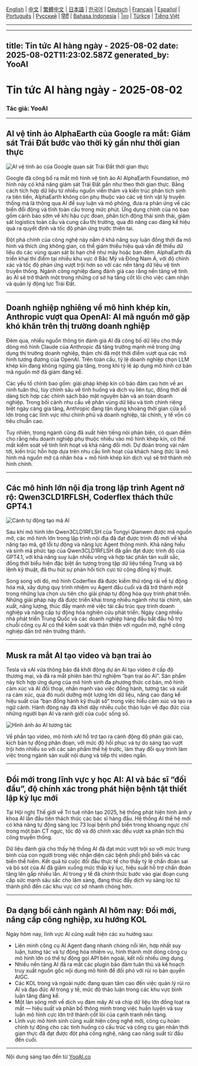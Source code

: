 [English](./en.md) | [中文](./zh.md) | [繁體中文](./zh-TW.md) | [日本語](./ja.md) | [한국어](./ko.md) | [Deutsch](./de.md) | [Français](./fr.md) | [Español](./es.md) | [Português](./pt.md) | [Русский](./ru.md) | [हिंदी](./hi.md) | [Bahasa Indonesia](./id.md) | [ไทย](./th.md) | [Türkçe](./tr.md) | [Tiếng Việt](./vi.md)

---

---
title: Tin tức AI hàng ngày - 2025-08-02
date: 2025-08-02T11:23:02.587Z
generated_by: YooAI
---

# Tin tức AI hàng ngày - 2025-08-02

### Tác giả: YooAI

---

## AI vệ tinh ảo AlphaEarth của Google ra mắt: Giám sát Trái Đất bước vào thời kỳ gần như thời gian thực

![AI vệ tinh ảo của Google quan sát Trái Đất thời gian thực](https://images.unsplash.com/photo-1464983953574-0892a716854b?auto=format&fit=crop&w=800&q=80)

Google đã công bố ra mắt mô hình vệ tinh ảo AI AlphaEarth Foundation, mô hình này có khả năng giám sát Trái Đất gần như theo thời gian thực. Bằng cách tích hợp dữ liệu từ nhiều nguồn viễn thám và kiến trúc phân tích sinh ra tiên tiến, AlphaEarth không còn phụ thuộc vào các vệ tinh vật lý truyền thống mà là thông qua AI để suy luận và mô phỏng, đưa ra phản ứng về các biến đổi động và tĩnh toàn cầu trong mức phút. Ứng dụng chính của nó bao gồm cảnh báo sớm về khí hậu cực đoan, phân tích động thái sinh thái, giám sát logistics toàn cầu và cung cầu thị trường, qua đó nâng cao đáng kể hiệu quả ra quyết định và tốc độ phản ứng trước thiên tai.

Đột phá chính của công nghệ này nằm ở khả năng suy luận đồng thời đa mô hình và thích ứng không gian, có thể giảm thiểu hiệu quả vấn đề thiếu dữ liệu do các vùng quan sát bị hạn chế như mây hoặc ban đêm. AlphaEarth đã triển khai thí điểm tại nhiều khu vực ở Bắc Mỹ và Đông Nam Á, với độ chính xác và tốc độ phản ứng vượt trội hơn so với các nền tảng dữ liệu vệ tinh truyền thống. Ngành công nghiệp đang đánh giá cao rằng nền tảng vệ tinh ảo AI sẽ trở thành một trong những cơ sở hạ tầng cốt lõi cho việc cảm nhận và quản lý động lực Trái Đất.

---

## Doanh nghiệp nghiêng về mô hình khép kín, Anthropic vượt qua OpenAI: AI mã nguồn mở gặp khó khăn trên thị trường doanh nghiệp

Đêm qua, nhiều nguồn thông tin đánh giá AI đã công bố dữ liệu cho thấy dòng mô hình Claude của Anthropic đã tăng trưởng mạnh mẽ trong ứng dụng thị trường doanh nghiệp, thậm chí đã một thời điểm vượt qua các mô hình tương đương của OpenAI. Trên toàn cầu, tỷ lệ doanh nghiệp chọn LLM khép kín đang không ngừng gia tăng, trong khi tỷ lệ áp dụng mô hình cơ bản mã nguồn mở đã giảm đáng kể.

Các yếu tố chính bao gồm: giải pháp khép kín có bảo đảm cao hơn về an ninh tuân thủ, tùy chỉnh sâu về tình huống và dịch vụ liên tục, đồng thời dễ dàng tích hợp các chính sách bảo mật nguyên bản và an toàn doanh nghiệp. Trong bối cảnh nhu cầu về phân vùng dữ liệu và tinh chỉnh riêng biệt ngày càng gia tăng, Anthropic đang tận dụng khoảng thời gian cửa sổ lớn trong các lĩnh vực như chính phủ và doanh nghiệp, tài chính, y tế vốn có tiêu chuẩn cao.

Tuy nhiên, trong ngành cũng đã xuất hiện tiếng nói phản biện, có quan điểm cho rằng nếu doanh nghiệp phụ thuộc nhiều vào mô hình khép kín, có thể mất kiểm soát về tính linh hoạt và khả năng đổi mới. Dự đoán trong vài năm tới, kiến trúc hỗn hợp dựa trên nhu cầu linh hoạt của khách hàng (tức là mô hình mã nguồn mở cá nhân hóa + mô hình khép kín dịch vụ) sẽ trở thành mô hình chính.

---

## Các mô hình lớn nội địa trong lập trình Agent nở rộ: Qwen3CLD1RFLSH, Coderflex thách thức GPT4.1

![Cảnh tự động tạo mã AI](https://images.unsplash.com/photo-1519389950473-47ba0277781c?auto=format&fit=crop&w=800&q=80)

Sau khi mô hình lớn Qwen3CLD1RFLSH của Tongyi Qianwen được mã nguồn mở, các mô hình lớn trong lập trình nội địa đã đạt được trình độ mới về khả năng tạo mã, gỡ lỗi tự động và năng lực Agent thông minh. Khả năng hiểu và sinh mã phức tạp của Qwen3CLD1RFLSH đã gần đạt được trình độ của GPT4.1, với khả năng suy luận nhiều vòng và hợp tác phân tán xuất sắc, đồng thời biểu hiện đặc biệt ấn tượng trong tập dữ liệu tiếng Trung và bộ lệnh kỹ thuật, đã thu hút sự phản hồi tích cực từ cộng đồng kỹ thuật.

Song song với đó, mô hình Coderflex đã được kiểm thử rộng rãi về tự động hóa mã, xây dựng quy trình nhiệm vụ Agent đầu cuối và đã trở thành một trong những lựa chọn ưu tiên cho giải pháp tự động hóa quy trình phát triển. Những giải pháp này đã được triển khai trong nhiều ngành như tài chính, sản xuất, năng lượng, thúc đẩy mạnh mẽ việc tái cấu trúc quy trình doanh nghiệp và nâng cấp tự động hóa nghiên cứu phát triển. Ngày càng nhiều nhà phát triển Trung Quốc và các doanh nghiệp hàng đầu bắt đầu hỗ trợ chuỗi công cụ AI có thể kiểm soát và thân thiện với nguồn mở, nghề công nghiệp dần trở nên trưởng thành.

---

## Musk ra mắt AI tạo video và bạn trai ảo

Tesla và xAI vừa thông báo đã khởi động dự án AI tạo video ở cấp độ thương mại, và đã ra mắt phiên bản thử nghiệm “bạn trai ảo AI”. Sản phẩm này tích hợp ứng dụng của mô hình sinh đa phương thức cơ bản, mô hình cảm xúc và AI đối thoại, nhấn mạnh vào việc đồng hành, tương tác và xuất ra cảm xúc, qua đó nuôi dưỡng một lượng lớn dữ liệu, nâng cao đáng kể hiệu suất của “bạn đồng hành kỹ thuật số” trong việc hiểu cảm xúc và tạo ra ngữ cảnh. Hành động này đã khơi dậy nhiều cuộc thảo luận về đạo đức của những người bạn AI và ranh giới của cuộc sống số.

![Hình ảnh ảo AI tương tác](https://images.unsplash.com/photo-1506744038136-46273834b3fb?auto=format&fit=crop&w=800&q=80)

Về phần tạo video, mô hình xAI hỗ trợ tạo ra cảnh động độ phân giải cao, kịch bản tự động phân đoạn, với mức độ hồi phục và tự do sáng tạo vượt trội hơn nhiều so với các sản phẩm thế hệ trước, làm thay đổi quy trình làm việc trong ngành sản xuất nội dung và tiếp thị video ngắn.

---

## Đổi mới trong lĩnh vực y học AI: AI và bác sĩ “đối đầu”, độ chính xác trong phát hiện bệnh tật thiết lập kỷ lục mới

Tại Hội nghị Thế giới về Trí tuệ nhân tạo 2025, hệ thống phát hiện hình ảnh y khoa AI lần đầu tiên thách thức các bác sĩ hàng đầu. Hệ thống AI thế hệ mới có khả năng tự động sàng lọc 73 loại bệnh phổ biến trong khoang ngực chỉ trong một bản CT ngực, tốc độ và độ chính xác đều vượt xa phân tích thủ công truyền thống.

Dữ liệu đánh giá cho thấy hệ thống AI đã đạt mức vượt trội so với mức trung bình của con người trong việc nhận diện các bệnh phổi phổ biến và các biến thể hiếm. Kết quả từ cuộc đối đầu thực tế cho thấy tỷ lệ chẩn đoán sai và bỏ sót của AI đã giảm xuống mức thấp kỷ lục, hiệu suất hỗ trợ chẩn đoán tăng lên gấp nhiều lần. AI trong y tế đã chính thức bước vào giai đoạn cung cấp sức mạnh sâu sắc cho lâm sàng, đang thúc đẩy dịch vụ sàng lọc từ thành phố đến các khu vực cơ sở nhanh chóng hơn.

---

## Đa dạng bối cảnh ngành AI hôm nay: Đổi mới, nâng cấp công nghiệp, xu hướng KOL

Ngày hôm nay, lĩnh vực AI cũng xuất hiện các xu hướng sau:

- Liên minh công cụ AI Agent đang nhanh chóng nổi lên, hợp nhất suy luận, tương tác và tự động hóa nhiệm vụ, hình thành một dòng công cụ mô hình lớn có thể tự động gọi API bên ngoài, kết nối nhiều ứng dụng.
- Nhiều nền tảng AI đã ra mắt các plugin bảo đảm tuân thủ và kế hoạch truy xuất nguồn gốc nội dung mô hình để đối phó với rủi ro bản quyền AIGC.
- Các KOL trong và ngoài nước đang quan tâm cao đến việc quản lý rủi ro AI và đạo đức AI trong y tế, mức độ thảo luận trong các khu vực bình luận tăng đáng kể.
- Một làn sóng mới về dịch vụ đám mây AI và chip dữ liệu lớn đồng loạt ra mắt — hiệu suất và phân bổ thông minh trong việc huấn luyện và suy luận mô hình cực lớn trở thành cốt lõi của cạnh tranh nền tảng.
- Lĩnh vực mô hình sinh cũng xuất hiện công nghệ mới, công cụ hoàn chỉnh tự động cho các tình huống có cấu trúc và công cụ gán nhãn thời gian thực đã đạt được đột phá công nghệ, nâng cao năng suất từ đầu đến cuối.

---

Nội dung sáng tạo đến từ [YooAI.co](https://yooai.co/)